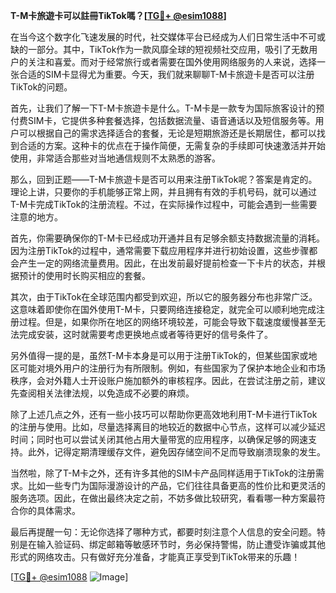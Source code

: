 **T-M卡旅遊卡可以註冊TikTok嗎？[[TG💪+ @esim1088](https://t.me/s/esim1088)]**

在当今这个数字化飞速发展的时代，社交媒体平台已经成为人们日常生活中不可或缺的一部分。其中，TikTok作为一款风靡全球的短视频社交应用，吸引了无数用户的关注和喜爱。而对于经常旅行或者需要在国外使用网络服务的人来说，选择一张合适的SIM卡显得尤为重要。今天，我们就来聊聊T-M卡旅遊卡是否可以注册TikTok的问题。

首先，让我们了解一下T-M卡旅遊卡是什么。T-M卡是一款专为国际旅客设计的预付费SIM卡，它提供多种套餐选择，包括数据流量、语音通话以及短信服务等。用户可以根据自己的需求选择适合的套餐，无论是短期旅游还是长期居住，都可以找到合适的方案。这种卡的优点在于操作简便，无需复杂的手续即可快速激活并开始使用，非常适合那些对当地通信规则不太熟悉的游客。

那么，回到正题——T-M卡旅遊卡是否可以用来注册TikTok呢？答案是肯定的。理论上讲，只要你的手机能够正常上网，并且拥有有效的手机号码，就可以通过T-M卡完成TikTok的注册流程。不过，在实际操作过程中，可能会遇到一些需要注意的地方。

首先，你需要确保你的T-M卡已经成功开通并且有足够余额支持数据流量的消耗。因为注册TikTok的过程中，通常需要下载应用程序并进行初始设置，这些步骤都会产生一定的网络流量费用。因此，在出发前最好提前检查一下卡片的状态，并根据预计的使用时长购买相应的套餐。

其次，由于TikTok在全球范围内都受到欢迎，所以它的服务器分布也非常广泛。这意味着即使你在国外使用T-M卡，只要网络连接稳定，就完全可以顺利地完成注册过程。但是，如果你所在地区的网络环境较差，可能会导致下载速度缓慢甚至无法完成安装，这时就需要考虑更换地点或者等待更好的信号条件了。

另外值得一提的是，虽然T-M卡本身是可以用于注册TikTok的，但某些国家或地区可能对境外用户的注册行为有所限制。例如，有些国家为了保护本地企业和市场秩序，会对外籍人士开设账户施加额外的审核程序。因此，在尝试注册之前，建议先查阅相关法律法规，以免造成不必要的麻烦。

除了上述几点之外，还有一些小技巧可以帮助你更高效地利用T-M卡进行TikTok的注册与使用。比如，尽量选择离目的地较近的数据中心节点，这样可以减少延迟时间；同时也可以尝试关闭其他占用大量带宽的应用程序，以确保足够的网速支持。此外，记得定期清理缓存文件，避免因存储空间不足而导致崩溃现象的发生。

当然啦，除了T-M卡之外，还有许多其他的SIM卡产品同样适用于TikTok的注册需求。比如一些专门为国际漫游设计的产品，它们往往具备更高的性价比和更灵活的服务选项。因此，在做出最终决定之前，不妨多做比较研究，看看哪一种方案最符合你的具体需求。

最后再提醒一句：无论你选择了哪种方式，都要时刻注意个人信息的安全问题。特别是在输入验证码、绑定邮箱等敏感环节时，务必保持警惕，防止遭受诈骗或其他形式的网络攻击。只有做好充分准备，才能真正享受到TikTok带来的乐趣！

[[TG💪+ @esim1088](https://t.me/s/esim1088) ![Image](https://i.postimg.cc/4NQfJmqS/Snipaste-2025-05-13-00-14-12.png)]